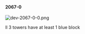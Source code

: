 #### 2067-0
![dev-2067-0-0.png](https://github.com/lil-lab/nlvr/raw/master/nlvr/dev/images/3/dev-2067-0-0.png "dev-2067-0-0.png")

ll 3 towers have at least 1 blue block